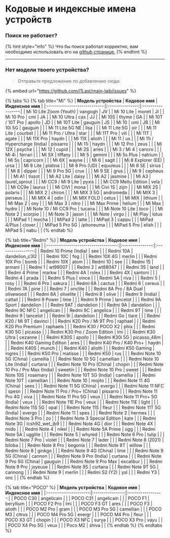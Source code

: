 # Кодовые и индексные имена устройств

### Поиск не работает?

{% hint style="info" %}
Что бы поиск работал корректно, вам необходимо использовать его на [github странице.](code-name-devices.md)
{% endhint %}

***

### **Нет модели твоего устройства?**

> Отправьте предложение по добавлению сюда:

{% embed url="https://github.com/i1Last/main-laib/issues" %}



{% tabs %}
{% tab title="Mi" %}
|     **Модель устройства**    | **Кодовое имя** | **Индексное имя** |
|:----------------------------:|:---------------:|:-----------------:|
|    Mi 10 Lite Zoom (Youth)   |     vangogh     |         JV        |
|          Mi 10 Lite          |      monet      |         JI        |
|           Mi 10 Pro          |       cmi       |         JA        |
|          Mi 10 Ultra         |       cas       |         JJ        |
|            Mi 10S            |      thyme      |         GA        |
|       Mi 10T / 10T Pro       |      apollo     |         JD        |
|          Mi 10T Lite         |     gauguin     |         JS        |
|             Mi 10            |       umi       |         JB        |
|           Mi 10i 5G          |     gauguin     |                   |
|       Mi 11 Lite 5G NE       |       lisa      |                   |
|         Mi 11 Lite 5G        |       oir       |                   |
|          Mi 11 Lite          |     courbet     |                   |
|       Mi 11 Pro / Ultra      |       star      |                   |
|          Mi 11T Pro          |       vili      |                   |
|            Mi 11T            |      agate      |                   |
|          Mi 11X Pro          |      haydn      |                   |
|            Mi 11X            |      alioth     |                   |
|             Mi 11            |        us       |                   |
| Mi 11i / Hypercharge (India) |     pissarro    |                   |
|            Mi 11i            |      haydn      |                   |
|           Mi 12 Pro          |       zeus      |                   |
|            Mi 12X            |      psyche     |                   |
|             Mi 12            |      cupid      |                   |
|             Mi 2S            |      aries      |                   |
|          Mi 3 / Mi 4         |      cancro     |                   |
|             Mi 4i            |     ferrari     |                   |
|             Mi 5X            |     tiffany     |                   |
|             Mi 5             |      gemini     |                   |
|          Mi 5s Plus          |     natrium     |                   |
|             Mi 5s            |    capricorn    |                   |
|             Mi 6X            |      wayne      |                   |
|             Mi 6             |      sagit      |                   |
|      Mi 8 Explorer (EE)      |       ursa      |                   |
|           Mi 8 Lite          |     platina     |                   |
|         Mi 8 Pro (UD)        |     equuleus    |                   |
|            Mi 8 SE           |      sirius     |                   |
|             Mi 8             |      dipper     |                   |
|          Mi 9 Pro 5G         |       crux      |                   |
|            Mi 9 SE           |       grus      |                   |
|             Mi 9             |     cepheus     |                   |
|             Mi A1            |      tissot     |                   |
|          Mi A2 Lite          |      daisy      |                   |
|             Mi A2            |     jasmine     |                   |
|             Mi A3            |  laurel_sprout  |                   |
|      Mi CC9 / Mi 9 Lite      |      pyxis      |                   |
|     Mi CC9 Meitu Edition     |       vela      |                   |
|            Mi CC9e           |      laurus     |                   |
|            Mi CIVI           |       mona      |                   |
|          Mi Civi 1S          |      zijin      |                   |
|           Mi MIX 2S          |     polaris     |                   |
|           Mi MIX 2           |      chiron     |                   |
|          Mi MIX 3 5G         |    andromeda    |                   |
|           Mi MIX 3           |     perseus     |                   |
|           Mi MIX 4           |       odin      |                   |
|          Mi MIX FOLD         |      cetus      |                   |
|            Mi MIX            |     lithium     |                   |
|           Mi Max 2           |       oxy       |                   |
|           Mi Max 3           |      nitro      |                   |
|         Mi Max Prime         |      helium     |                   |
|            Mi Max            |      hydro      |                   |
|    Mi Note 10 / Mi CC9 Pro   |      tucana     |                   |
|        Mi Note 10 Lite       |       toco      |                   |
|           Mi Note 2          |     scorpio     |                   |
|           Mi Note 3          |      jason      |                   |
|            Mi Note           |      virgo      |                   |
|            Mi Play           |      lotus      |                   |
|            MiPad 1           |      mocha      |                   |
|            MiPad 2           |      latte      |                   |
|            MiPad 3           |      cappu      |                   |
|         MiPad 4/Plus         |      clover     |                   |
|        MiPad 5 Pro 5G        |    /phoneuma    |                   |
|          MiPad 5 Pro         |      elish      |                   |
|            MiPad 5           |       nabu      |                   |
{% endtab %}

{% tab title="Redmi" %}
|        **Модель устройства**        | **Кодовое имя** | **Индексное имя** |
|:-----------------------------------:|:---------------:|:-----------------:|
|        Redmi 10 Prime (India)       |       see       |                   |
|              Redmi 10A              |  dandelion_c3l2 |                   |
|              Redmi 10C              |       fog       |                   |
|             Redmi 10X 4G            |      merlin     |                   |
|            Redmi 10X Pro            |       bomb      |                   |
|              Redmi 10X              |       atom      |                   |
|               Redmi 10              |       see       |                   |
|               Redmi 1S              |      armani     |                   |
|               Redmi 1               |     wt98007     |                   |
|               Redmi 2               |     wt88047     |                   |
|               Redmi 3S              |       land      |                   |
|            Redmi 4 Prime            |      markw      |                   |
|               Redmi 4A              |      rolex      |                   |
|               Redmi 4X              |     santoni     |                   |
|               Redmi 4               |      prada      |                   |
|             Redmi 5 Plus            |      vince      |                   |
|               Redmi 5A              |       riva      |                   |
|               Redmi 5               |       rosy      |                   |
|             Redmi 6 Pro             |      sakura     |                   |
|               Redmi 6A              |      cactus     |                   |
|               Redmi 6               |      cereus     |                   |
|               Redmi 7A              |       pine      |                   |
|               Redmi 7               |     onclite     |                   |
|        Redmi 8A Pro / 8A Dual       |    olivewood    |                   |
|               Redmi 8A              |    olivelite    |                   |
|               Redmi 8               |      olive      |                   |
|           Redmi 9 (India)           |     cattail     |                   |
|            Redmi 9 Power            |       lime      |                   |
|            Redmi 9 Prime            |     lancelot    |                   |
|            Redmi 9A Sport           |    dandelion    |                   |
|              Redmi 9AT              |    dandelion    |                   |
|               Redmi 9A              |    dandelion    |                   |
|             Redmi 9C NFC            |    angelican    |                   |
|               Redmi 9C              |     angelica    |                   |
|               Redmi 9T              |       lime      |                   |
|               Redmi 9               |     lancelot    |                   |
|               Redmi 9i              |    dandelion    |                   |
|               Redmi Go              |      tiare      |                   |
|          Redmi K20 / Mi 9T          |     davinci     |                   |
|      Redmi K20 Pro / Mi 9T Pro      |     raphael     |                   |
|        Redmi K20 Pro Premium        |     raphaels    |                   |
|         Redmi K30 / POCO X2         |       phix      |                   |
|             Redmi K30 5G            |     picasso     |                   |
|     Redmi K30 Pro / Zoom Edition    |       lmi       |                   |
|           Redmi K30 Ultra           |     cezanne     |                   |
|              Redmi K30S             |      apollo     |                   |
|            Redmi K30i 5G            |   picasso_48m   |                   |
|       Redmi K40 Gaming Edition      |       ares      |                   |
|       Redmi K40 Pro / K40 Pro+      |      haydn      |                   |
|              Redmi K40S             |      munch      |                   |
|              Redmi K40              |      alioth     |                   |
|           Redmi K50 Gaming          |      ingres     |                   |
|            Redmi K50 Pro            |     matisse     |                   |
|              Redmi K50              |       rus       |                   |
|       Redmi Note 10 5G (China)      |     camellia    |                   |
|           Redmi Note 10 5G          |    camellian    |                   |
|      Redmi Note 10 Lite (India)     |     curtana     |                   |
|      Redmi Note 10 Pro (China)      |      chopin     |                   |
| Redmi Note 10 Pro / Pro Max (India) |     sweetin     |                   |
|          Redmi Note 10 Pro          |      sweet      |                   |
|            Redmi Note 10S           |     rosemary    |                   |
|      Redmi Note 10T 5G (India)      |     camellia    |                   |
|            Redmi Note 10T           |    camellian    |                   |
|            Redmi Note 10            |      mojito     |                   |
|       Redmi Note 11 4G (China)      |       sees      |                   |
|       Redmi Note 11 5G (China)      |      evergo     |                   |
|          Redmi Note 11 NFC          |      spesn      |                   |
|   Redmi Note 11 Pro / Pro+ (China)  |     pissarro    |                   |
|         Redmi Note 11 Pro 4G        |       viva      |                   |
|         Redmi Note 11 Pro 5G        |       veux      |                   |
|    Redmi Note 11 Pro+ 5G (India)    |       veux      |                   |
|          Redmi Note 11E Pro         |       veux      |                   |
|            Redmi Note 11E           |      light      |                   |
|          Redmi Note 11S 5G          |       opal      |                   |
|            Redmi Note 11S           |      fleur      |                   |
|      Redmi Note 11T 5G (India)      |      evergo     |                   |
|            Redmi Note 11            |       spes      |                   |
|             Redmi Note 2            |      hermes     |                   |
|           Redmi Note 3 Pro          |        zo       |                   |
|     Redmi Note 3 Special Edition    |       kate      |                   |
|            Redmi Note 3G            |  lcsh92_wet_jb9 |                   |
|            Redmi Note 4G            |       dior      |                   |
|            Redmi Note 4X            |       mido      |                   |
|             Redmi Note 4            |      nikel      |                   |
|         Redmi Note 5A Prime         |       ugg       |                   |
|            Redmi Note 5A            |     ugglite     |                   |
|             Redmi Note 5            |      whyred     |                   |
|           Redmi Note 6 Pro          |      tulip      |                   |
|           Redmi Note 7 Pro          |      violet     |                   |
|             Redmi Note 7            |      lader      |                   |
|         Redmi Note 8 (2021)         |      biloba     |                   |
|           Redmi Note 8 Pro          |     begonia     |                   |
|            Redmi Note 8T            |      willow     |                   |
|             Redmi Note 8            |      ginkgo     |                   |
|       Redmi Note 9 4G (China)       |       lime      |                   |
|       Redmi Note 9 5G (China)       |      cannon     |                   |
|       Redmi Note 9 Pro (India)      |     curtana     |                   |
|     Redmi Note 9 Pro 5G (China)     |     gauguin     |                   |
|         Redmi Note 9 Pro Max        |    excalibur    |                   |
|           Redmi Note 9 Pro          |     joyeuse     |                   |
|            Redmi Note 9S            |     curtana     |                   |
|           Redmi Note 9T 5G          |     cannong     |                   |
|             Redmi Note 9            |      merlin     |                   |
|            Redmi S2 (Y2)            |       ysl       |                   |
|               Redmi Y3              |       onc       |                   |
{% endtab %}

{% tab title="POCO" %}
| **Модель устройства** | **Кодовое имя** | **Индексное имя** |
|:---------------------:|:---------------:|:-----------------:|
|        POCO C30       |    angelicain   |                   |
|        POCO C31       |    angelicain   |                   |
|        POCO F1        |    beryllium    |                   |
|      POCO F2 Pro      |       lmi       |                   |
|       POCO F3 GT      |       ares      |                   |
|        POCO F3        |      alioth     |                   |
|      POCO M2 Pro      |       gram      |                   |
|     POCO M3 Pro 5G    |    camellian    |                   |
|        POCO M3        |      citrus     |                   |
|     POCO M4 Pro 5G    |      evergr     |                   |
|      POCO M4 Pro      |      fleur      |                   |
|       POCO X3 GT      |      chopin     |                   |
|      POCO X3 NFC      |      surya      |                   |
|      POCO X3 Pro      |       vayu      |                   |
|     POCO X4 Pro 5G    |       veux      |                   |
|        Poco M2        |      shiva      |                   |
{% endtab %}
{% endtabs %}
